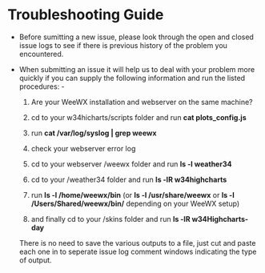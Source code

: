 # Troubleshooting Guide

* Before sumitting a new issue, please look through the open and closed issue logs to see if there is previous history of the problem you encountered.
* When submitting an issue it will help us to deal with your problem more quickly if you can supply the following information and run the listed procedures: -
        
    1. Are your WeeWX installation and webserver on the same machine?
    
    2. cd to your w34hicharts/scripts folder and run **cat plots_config.js**
    
    3. run **cat /var/log/syslog | grep weewx**
    
    4. check your webserver error log
  
    5. cd to your webserver /weewx folder and run **ls -l weather34**
    
    6. cd to your /weather34 folder and run **ls -lR w34highcharts**
    
    7. run **ls -l /home/weewx/bin** (or **ls -l /usr/share/weewx** or **ls -l /Users/Shared/weewx/bin/** depending on your WeeWX setup)
    
    8. and finally cd to your /skins folder and run **ls -lR w34Highcharts-day**
        
    There is no need to save the various outputs to a file, just cut and paste each one in to seperate issue log comment windows indicating the type of output. 
        
